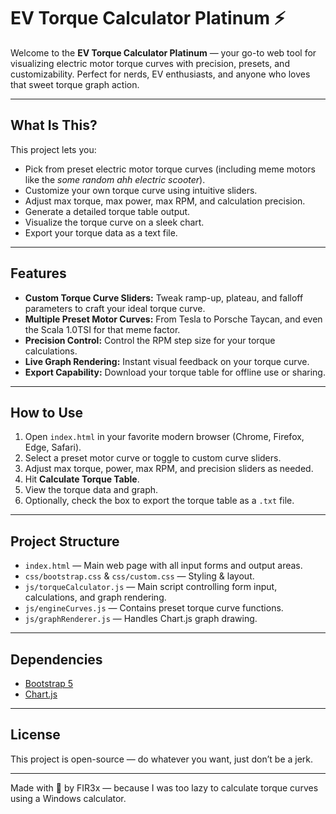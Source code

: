 # EV Torque Calculator Platinum ⚡️

Welcome to the **EV Torque Calculator Platinum** — your go-to web tool for visualizing electric motor torque curves with precision, presets, and customizability. Perfect for nerds, EV enthusiasts, and anyone who loves that sweet torque graph action.

---

## What Is This?

This project lets you:

- Pick from preset electric motor torque curves (including meme motors like the *some random ahh electric scooter*).
- Customize your own torque curve using intuitive sliders.
- Adjust max torque, max power, max RPM, and calculation precision.
- Generate a detailed torque table output.
- Visualize the torque curve on a sleek chart.
- Export your torque data as a text file.

---

## Features

- **Custom Torque Curve Sliders:** Tweak ramp-up, plateau, and falloff parameters to craft your ideal torque curve.
- **Multiple Preset Motor Curves:** From Tesla to Porsche Taycan, and even the Scala 1.0TSI for that meme factor.
- **Precision Control:** Control the RPM step size for your torque calculations.
- **Live Graph Rendering:** Instant visual feedback on your torque curve.
- **Export Capability:** Download your torque table for offline use or sharing.

---

## How to Use

1. Open `index.html` in your favorite modern browser (Chrome, Firefox, Edge, Safari).
2. Select a preset motor curve or toggle to custom curve sliders.
3. Adjust max torque, power, max RPM, and precision sliders as needed.
4. Hit **Calculate Torque Table**.
5. View the torque data and graph.
6. Optionally, check the box to export the torque table as a `.txt` file.

---

## Project Structure

- `index.html` — Main web page with all input forms and output areas.
- `css/bootstrap.css` & `css/custom.css` — Styling & layout.
- `js/torqueCalculator.js` — Main script controlling form input, calculations, and graph rendering.
- `js/engineCurves.js` — Contains preset torque curve functions.
- `js/graphRenderer.js` — Handles Chart.js graph drawing.

---

## Dependencies

- [Bootstrap 5](https://getbootstrap.com/)
- [Chart.js](https://www.chartjs.org/)

---

## License

This project is open-source — do whatever you want, just don’t be a jerk.

---

Made with 💙 by FIR3x — because I was too lazy to calculate torque curves using a Windows calculator.
